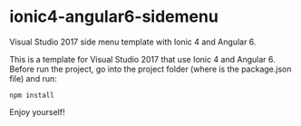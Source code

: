 # ionic4-angular6-sidemenu
Visual Studio 2017 side menu template with Ionic 4 and Angular 6.

This is a template for Visual Studio 2017 that use Ionic 4 and Angular 6.
Before run the project, go into the project folder (where is the package.json file) and run:

`npm install`

Enjoy yourself!
